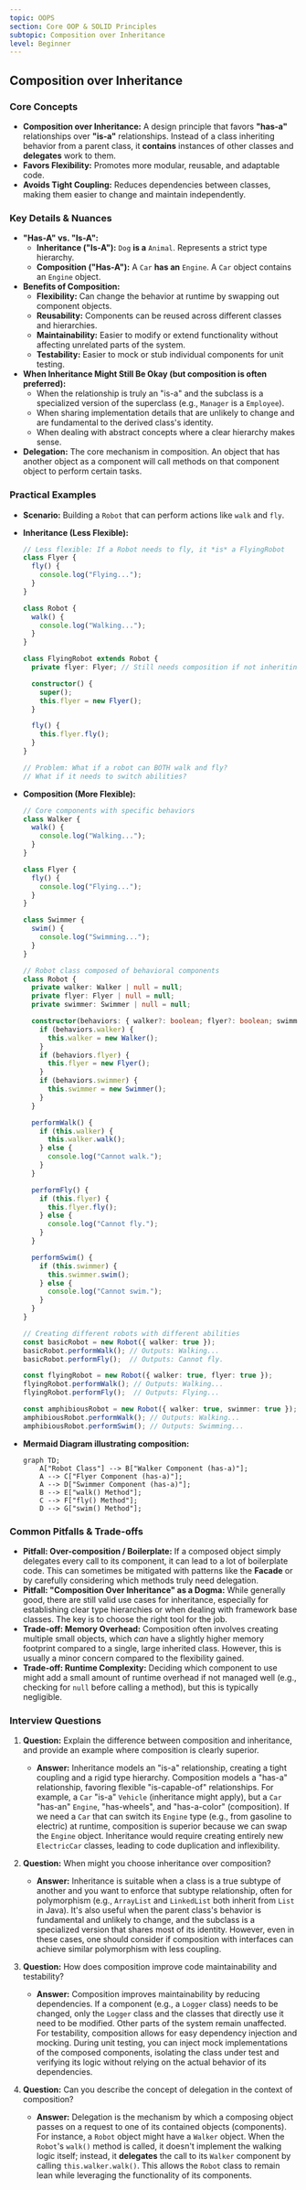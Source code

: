 ```yaml
---
topic: OOPS
section: Core OOP & SOLID Principles
subtopic: Composition over Inheritance
level: Beginner
---
```


## Composition over Inheritance
### Core Concepts

*   **Composition over Inheritance:** A design principle that favors **"has-a"** relationships over **"is-a"** relationships. Instead of a class inheriting behavior from a parent class, it **contains** instances of other classes and **delegates** work to them.
*   **Favors Flexibility:** Promotes more modular, reusable, and adaptable code.
*   **Avoids Tight Coupling:** Reduces dependencies between classes, making them easier to change and maintain independently.

### Key Details & Nuances

*   **"Has-A" vs. "Is-A":**
    *   **Inheritance ("Is-A"):** `Dog` **is a** `Animal`. Represents a strict type hierarchy.
    *   **Composition ("Has-A"):** A `Car` **has an** `Engine`. A `Car` object contains an `Engine` object.
*   **Benefits of Composition:**
    *   **Flexibility:** Can change the behavior at runtime by swapping out component objects.
    *   **Reusability:** Components can be reused across different classes and hierarchies.
    *   **Maintainability:** Easier to modify or extend functionality without affecting unrelated parts of the system.
    *   **Testability:** Easier to mock or stub individual components for unit testing.
*   **When Inheritance Might Still Be Okay (but composition is often preferred):**
    *   When the relationship is truly an "is-a" and the subclass is a specialized version of the superclass (e.g., `Manager` is a `Employee`).
    *   When sharing implementation details that are unlikely to change and are fundamental to the derived class's identity.
    *   When dealing with abstract concepts where a clear hierarchy makes sense.
*   **Delegation:** The core mechanism in composition. An object that has another object as a component will call methods on that component object to perform certain tasks.

### Practical Examples

*   **Scenario:** Building a `Robot` that can perform actions like `walk` and `fly`.

*   **Inheritance (Less Flexible):**

    ```typescript
    // Less flexible: If a Robot needs to fly, it *is* a FlyingRobot
    class Flyer {
      fly() {
        console.log("Flying...");
      }
    }

    class Robot {
      walk() {
        console.log("Walking...");
      }
    }

    class FlyingRobot extends Robot {
      private flyer: Flyer; // Still needs composition if not inheriting flyer behavior directly

      constructor() {
        super();
        this.flyer = new Flyer();
      }

      fly() {
        this.flyer.fly();
      }
    }

    // Problem: What if a robot can BOTH walk and fly?
    // What if it needs to switch abilities?
    ```

*   **Composition (More Flexible):**

    ```typescript
    // Core components with specific behaviors
    class Walker {
      walk() {
        console.log("Walking...");
      }
    }

    class Flyer {
      fly() {
        console.log("Flying...");
      }
    }

    class Swimmer {
      swim() {
        console.log("Swimming...");
      }
    }

    // Robot class composed of behavioral components
    class Robot {
      private walker: Walker | null = null;
      private flyer: Flyer | null = null;
      private swimmer: Swimmer | null = null;

      constructor(behaviors: { walker?: boolean; flyer?: boolean; swimmer?: boolean }) {
        if (behaviors.walker) {
          this.walker = new Walker();
        }
        if (behaviors.flyer) {
          this.flyer = new Flyer();
        }
        if (behaviors.swimmer) {
          this.swimmer = new Swimmer();
        }
      }

      performWalk() {
        if (this.walker) {
          this.walker.walk();
        } else {
          console.log("Cannot walk.");
        }
      }

      performFly() {
        if (this.flyer) {
          this.flyer.fly();
        } else {
          console.log("Cannot fly.");
        }
      }

      performSwim() {
        if (this.swimmer) {
          this.swimmer.swim();
        } else {
          console.log("Cannot swim.");
        }
      }
    }

    // Creating different robots with different abilities
    const basicRobot = new Robot({ walker: true });
    basicRobot.performWalk(); // Outputs: Walking...
    basicRobot.performFly();  // Outputs: Cannot fly.

    const flyingRobot = new Robot({ walker: true, flyer: true });
    flyingRobot.performWalk(); // Outputs: Walking...
    flyingRobot.performFly();  // Outputs: Flying...

    const amphibiousRobot = new Robot({ walker: true, swimmer: true });
    amphibiousRobot.performWalk(); // Outputs: Walking...
    amphibiousRobot.performSwim(); // Outputs: Swimming...
    ```

*   **Mermaid Diagram illustrating composition:**

    ```mermaid
    graph TD;
        A["Robot Class"] --> B["Walker Component (has-a)"];
        A --> C["Flyer Component (has-a)"];
        A --> D["Swimmer Component (has-a)"];
        B --> E["walk() Method"];
        C --> F["fly() Method"];
        D --> G["swim() Method"];
    ```

### Common Pitfalls & Trade-offs

*   **Pitfall: Over-composition / Boilerplate:** If a composed object simply delegates every call to its component, it can lead to a lot of boilerplate code. This can sometimes be mitigated with patterns like the **Facade** or by carefully considering which methods truly need delegation.
*   **Pitfall: "Composition Over Inheritance" as a Dogma:** While generally good, there are still valid use cases for inheritance, especially for establishing clear type hierarchies or when dealing with framework base classes. The key is to choose the right tool for the job.
*   **Trade-off: Memory Overhead:** Composition often involves creating multiple small objects, which *can* have a slightly higher memory footprint compared to a single, large inherited class. However, this is usually a minor concern compared to the flexibility gained.
*   **Trade-off: Runtime Complexity:** Deciding which component to use might add a small amount of runtime overhead if not managed well (e.g., checking for `null` before calling a method), but this is typically negligible.

### Interview Questions

1.  **Question:** Explain the difference between composition and inheritance, and provide an example where composition is clearly superior.
    *   **Answer:** Inheritance models an "is-a" relationship, creating a tight coupling and a rigid type hierarchy. Composition models a "has-a" relationship, favoring flexible "is-capable-of" relationships. For example, a `Car` "is-a" `Vehicle` (inheritance might apply), but a `Car` "has-an" `Engine`, "has-wheels", and "has-a-color" (composition). If we need a `Car` that can switch its `Engine` type (e.g., from gasoline to electric) at runtime, composition is superior because we can swap the `Engine` object. Inheritance would require creating entirely new `ElectricCar` classes, leading to code duplication and inflexibility.

2.  **Question:** When might you choose inheritance over composition?
    *   **Answer:** Inheritance is suitable when a class is a true subtype of another and you want to enforce that subtype relationship, often for polymorphism (e.g., `ArrayList` and `LinkedList` both inherit from `List` in Java). It's also useful when the parent class's behavior is fundamental and unlikely to change, and the subclass is a specialized version that shares most of its identity. However, even in these cases, one should consider if composition with interfaces can achieve similar polymorphism with less coupling.

3.  **Question:** How does composition improve code maintainability and testability?
    *   **Answer:** Composition improves maintainability by reducing dependencies. If a component (e.g., a `Logger` class) needs to be changed, only the `Logger` class and the classes that directly use it need to be modified. Other parts of the system remain unaffected. For testability, composition allows for easy dependency injection and mocking. During unit testing, you can inject mock implementations of the composed components, isolating the class under test and verifying its logic without relying on the actual behavior of its dependencies.

4.  **Question:** Can you describe the concept of delegation in the context of composition?
    *   **Answer:** Delegation is the mechanism by which a composing object passes on a request to one of its contained objects (components). For instance, a `Robot` object might have a `Walker` object. When the `Robot`'s `walk()` method is called, it doesn't implement the walking logic itself; instead, it **delegates** the call to its `Walker` component by calling `this.walker.walk()`. This allows the `Robot` class to remain lean while leveraging the functionality of its components.